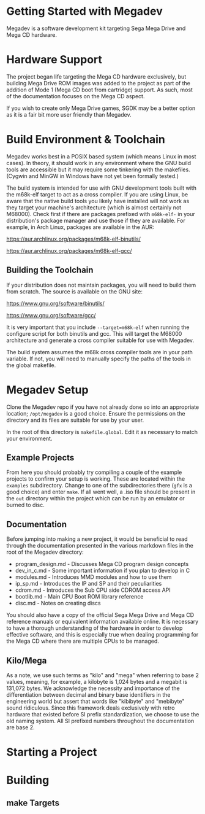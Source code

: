 # Getting Started with Megadev

Megadev is a software development kit targeting Sega Mega Drive and Mega CD hardware.

# Hardware Support

The project began life targeting the Mega CD hardware exclusively, but building Mega Drive ROM images was added to the project as part of the addition of Mode 1 (Mega CD boot from cartridge) support. As such, most of the documentation focuses on the Mega CD aspect.

If you wish to create only Mega Drive games, SGDK may be a better option as it is a fair bit more user friendly than Megadev.

# Build Environment & Toolchain

Megadev works best in a POSIX based system (which means Linux in most cases). In theory, it should work in any environment where the GNU build tools are accessible but it may require some tinkering with the makefiles. (Cygwin and MinGW in Windows have not yet been formally tested.)

The build system is intended for use with GNU development tools built with the m68k-elf target to act as a cross compiler. If you are using Linux, be aware that the native build tools you likely have installed will not work as they target your machine's architecture (which is almost certainly not M68000). Check first if there are packages prefixed with `m68k-elf-` in your distribution's package manager and use those if they are available. For example, in Arch Linux, packages are available in the AUR:

https://aur.archlinux.org/packages/m68k-elf-binutils/

https://aur.archlinux.org/packages/m68k-elf-gcc/

## Building the Toolchain

If your distribution does not maintain packages, you will need to build them from scratch. The source is available on the GNU site:

https://www.gnu.org/software/binutils/

https://www.gnu.org/software/gcc/

It is very important that you include ```--target=m68k-elf``` when running the configure script for both binutils and gcc. This will target the M68000 architecture and generate a cross compiler suitable for use with Megadev.

The build system assumes the m68k cross compiler tools are in your path variable. If not, you will need to manually specify the paths of the tools in the global makefile.

# Megadev Setup

Clone the Megadev repo if you have not already done so into an appropriate location; `/opt/megadev` is a good choice. Ensure the permissions on the directory and its files are suitable for use by your user.

In the root of this directory is `makefile.global`. Edit it as necessary to match your environment.

## Example Projects

From here you should probably try compiling a couple of the example projects to confirm your setup is working. These are located within the `examples` subdirectory. Change to one of the subdirectories there (`gfx` is a good choice) and enter `make`. If all went well, a .iso file should be present in the `out` directory within the project which can be run by an emulator or burned to disc.

## Documentation

Before jumping into making a new project, it would be beneficial to read through the documentation presented in the various markdown files in the root of the Megadev directory:

 - program_design.md - Discusses Mega CD program design concepts
 - dev_in_c.md - Some important information if you plan to develop in C
 - modules.md - Introduces MMD modules and how to use them
 - ip_sp.md - Introduces the IP and SP and their peculiarities
 - cdrom.md - Introduces the Sub CPU side CDROM access API
 - bootlib.md - Main CPU Boot ROM library reference
 - disc.md - Notes on creating discs

You should also have a copy of the official Sega Mega Drive and Mega CD reference manuals or equivalent information available online. It is necessary to have a thorough understanding of the hardware in order to develop effective software, and this is especially true when dealing programming for the Mega CD where there are multiple CPUs to be managed.

## Kilo/Mega

As a note, we use such terms as "kilo" and "mega" when referring to base 2 values, meaning, for example, a kilobyte is 1,024 bytes and a megabit is 131,072 bytes. We acknowledge the necessity and importance of the differentiation between decimal and binary base identifiers in the engineering world but assert that words like "kibibyte" and "mebibyte" sound ridiculous. Since this framework deals exclusively with retro hardware that existed before SI prefix standardization, we choose to use the old naming system. All SI prefixed numbers throughout the documentation are base 2.

# Starting a Project

# Building

## make Targets

